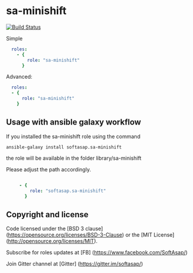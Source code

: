 sa-minishift
============

[![Build Status](https://travis-ci.org/softasap/sa-minishift.svg?branch=master)](https://travis-ci.org/softasap/sa-minishift)

Simple

```YAML
  roles:
    - {
        role: "sa-minishift"
      }
```

Advanced:


```YAML
  roles:
  - {
      role: "sa-minishift"
    }
```


Usage with ansible galaxy workflow
----------------------------------

If you installed the sa-minishift  role using the command


`
   ansible-galaxy install softasap.sa-minishift
`

the role will be available in the folder library/sa-minishift

Please adjust the path accordingly.

```YAML

     - { 
         role: "softasap.sa-minishift"
       }

```



Copyright and license
---------------------

Code licensed under the [BSD 3 clause] (https://opensource.org/licenses/BSD-3-Clause) or the [MIT License] (http://opensource.org/licenses/MIT).

Subscribe for roles updates at [FB] (https://www.facebook.com/SoftAsap/)

Join Gitter channel at [Gitter] (https://gitter.im/softasap/)
